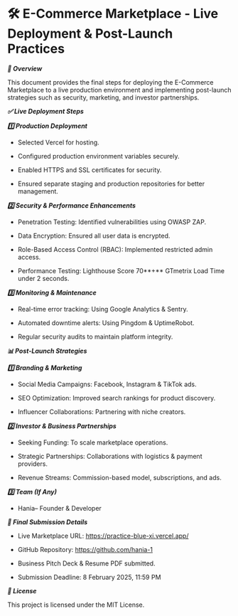 # 🛠️ E-Commerce Marketplace - Live Deployment & Post-Launch Practices

***📌 Overview***

This document provides the final steps for deploying the E-Commerce Marketplace to a live production environment and implementing post-launch strategies such as security, marketing, and investor partnerships.

***✅ Live Deployment Steps***

***1️⃣ Production Deployment***

- Selected Vercel for hosting.

- Configured production environment variables securely.

- Enabled HTTPS and SSL certificates for security.

- Ensured separate staging and production repositories for better management.

***2️⃣ Security & Performance Enhancements***

- Penetration Testing: Identified vulnerabilities using OWASP ZAP.

- Data Encryption: Ensured all user data is encrypted.

- Role-Based Access Control (RBAC): Implemented restricted admin access.

- Performance Testing: Lighthouse Score 70**+** GTmetrix Load Time under 2 seconds.

***3️⃣ Monitoring & Maintenance***

- Real-time error tracking: Using Google Analytics & Sentry.

- Automated downtime alerts: Using Pingdom & UptimeRobot.

- Regular security audits to maintain platform integrity.

***📊 Post-Launch Strategies***

***1️⃣ Branding & Marketing***

- Social Media Campaigns: Facebook, Instagram & TikTok ads.

- SEO Optimization: Improved search rankings for product discovery.

- Influencer Collaborations: Partnering with niche creators.

***2️⃣ Investor & Business Partnerships***

- Seeking Funding: To scale marketplace operations.

- Strategic Partnerships: Collaborations with logistics & payment providers.

- Revenue Streams: Commission-based model, subscriptions, and ads.

***3️⃣ Team (If Any)***

- Hania– Founder & Developer

***🚀 Final Submission Details***

- Live Marketplace URL: https://practice-blue-xi.vercel.app/

- GitHub Repository: https://github.com/hania-1

- Business Pitch Deck & Resume PDF submitted.

- Submission Deadline: 8 February 2025, 11:59 PM

***📜 License***

This project is licensed under the MIT License.
